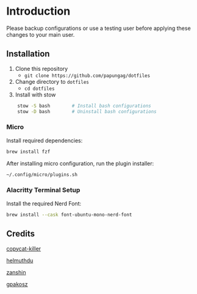 # Introduction

Please backup configurations or use a testing user before applying these changes to your main user.

## Installation

1. Clone this repository
   * ``` git clone https://github.com/papungag/dotfiles ```
2. Change directory to ```dotfiles```
   * ``` cd dotfiles ```
3. Install with stow

```bash
    stow -S bash        # Install bash configurations
    stow -D bash        # Uninstall bash configurations
```

### Micro

Install required dependencies:

```bash
brew install fzf
```

After installing micro configuration, run the plugin installer:

```bash
~/.config/micro/plugins.sh
```

### Alacritty Terminal Setup

Install the required Nerd Font:

```bash
brew install --cask font-ubuntu-mono-nerd-font
```

## Credits

[copycat-killer](https://github.com/lcpz)

[helmuthdu](https://github.com/helmuthdu)

[zanshin](https://github.com/zanshin)

[gpakosz](https://github.com/gpakosz)
